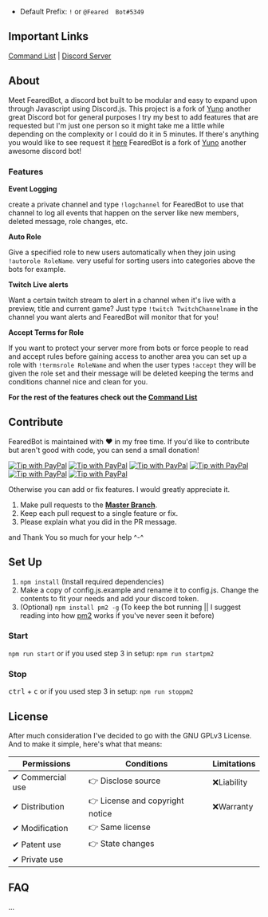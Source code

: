 
 * Default Prefix: `!` or `@Feared  Bot#5349`

## Important Links

[Command List](https://bot.feared.xyz) | [Discord Server](https://discord.gg/vxN9MWh)

## About
Meet FearedBot, a discord bot built to be modular and easy to expand upon through Javascript using Discord.js. This project is a fork of [Yuno](https://github.com/zfbx/Yuno) another great Discord bot for general purposes I try my best to add features that are requested but I'm just one person so it might take me a little while depending on the complexity or I could do it in 5 minutes. If there's anything you would like to see request it [here](https://github.com/Tohur-Xbl/FearedBot/issues/new)
FearedBot is a fork of [Yuno](https://github.com/zfbx/Yuno) another awesome discord bot!

### Features
**Event Logging**

create a private channel and type `!logchannel` for FearedBot to use that channel to log all events that happen on the server like new members, deleted message, role changes, etc.

**Auto Role**

Give a specified role to new users automatically when they join using `!autorole RoleName`. very useful for sorting users into categories above the bots for example.

**Twitch Live alerts**

Want a certain twitch stream to alert in a channel when it's live with a preview, title and current game? Just type `!twitch TwitchChannelname` in the channel you want alerts and FearedBot will monitor that for you!

**Accept Terms for Role**

If you want to protect your server more from bots or force people to read and accept rules before gaining access to another area you can set up a role with `!termsrole RoleName` and when the user types `!accept` they will be given the role set and their message will be deleted keeping the terms and conditions channel nice and clean for you.

**For the rest of the features check out the [Command List](https://bot.feared.xyz)**



## Contribute

FearedBot is maintained with ♥️ in my free time. If you'd like to contribute but aren't good with code, you can send a small donation!

[![Tip with PayPal](https://img.shields.io/badge/PayPal-Buy_me...-lightgrey.svg)](https://www.paypal.me/tohur)
[![Tip with PayPal](https://img.shields.io/badge/soda-%245-green.svg)](https://www.paypal.me/tohur/5)
[![Tip with PayPal](https://img.shields.io/badge/snacks-%2410-yellow.svg)](https://www.paypal.me/tohur/10)
[![Tip with PayPal](https://img.shields.io/badge/lunch-%2420-orange.svg)](https://www.paypal.me/tohur/20)
[![Tip with PayPal](https://img.shields.io/badge/dinner-%2450-red.svg)](https://www.paypal.me/tohur/50)
[![Tip with PayPal](https://img.shields.io/badge/custom_amount-...-lightgrey.svg)](https://www.paypal.me/tohur)

Otherwise you can add or fix features. I would greatly appreciate it.
1. Make pull requests to the [**Master Branch**](https://github.com/Tohur-Xbl/FearedBot/tree/master).
2. Keep each pull request to a single feature or fix.
3. Please explain what you did in the PR message.

and Thank You so much for your help ^-^

## Set Up
1. `npm install` (Install required dependencies)
2. Make a copy of config.js.example and rename it to config.js. Change the contents to fit your needs and add your discord token.
3. (Optional) `npm install pm2 -g` (To keep the bot running || I suggest reading into how [pm2](http://pm2.keymetrics.io/) works if you've never seen it before)

### Start
`npm run start`
or if you used step 3 in setup: `npm run startpm2`

### Stop
<kbd>ctrl</kbd> + <kbd>c</kbd> 
or if you used step 3 in setup: `npm run stoppm2`


## License
After much consideration I've decided to go with the GNU GPLv3 License. And to make it simple, here's what that means:

| **Permissions**   | **Conditions**                  | **Limitations** |
|-------------------|---------------------------------|-----------------|
|✔ Commercial use  |👉 Disclose source              |❌Liability       |
|✔ Distribution    |👉 License and copyright notice |❌Warranty        |
|✔ Modification    |👉 Same license                 |                   |
|✔ Patent use      |👉 State changes                |                   |
|✔ Private use     |                                 |                  |


## FAQ
...


